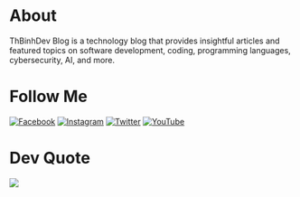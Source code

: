 # About
ThBinhDev Blog is a technology blog that provides insightful articles and featured topics on software development, coding, programming languages, cybersecurity, AI, and more.

# Follow Me
[![Facebook](https://img.shields.io/badge/Facebook-%231877F2.svg?logo=Facebook&logoColor=white)](https://facebook.com/thbinhdev) [![Instagram](https://img.shields.io/badge/Instagram-%23E4405F.svg?logo=Instagram&logoColor=white)](https://instagram.com/thbinhdev) [![Twitter](https://img.shields.io/badge/Twitter-%231DA1F2.svg?logo=Twitter&logoColor=white)](https://twitter.com/thbinhdev) [![YouTube](https://img.shields.io/badge/YouTube-%23FF0000.svg?logo=YouTube&logoColor=white)](https://youtube.com/@thbinhdev) 

# Dev Quote
![](https://res.cloudinary.com/dgmbfstpp/image/upload/c_pad,b_auto:predominant,fl_preserve_transparency/v1682677588/20230428172535_hufixc.jpg?_s=public-apps)
